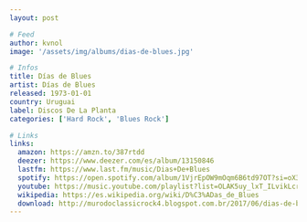 ```yaml
---
layout: post

# Feed
author: kvnol
image: '/assets/img/albums/dias-de-blues.jpg'

# Infos
title: Días de Blues
artist: Días de Blues
released: 1973-01-01
country: Uruguai
label: Discos De La Planta
categories: ['Hard Rock', 'Blues Rock']

# Links
links:
  amazon: https://amzn.to/387rtdd
  deezer: https://www.deezer.com/es/album/13150846
  lastfm: https://www.last.fm/music/Dias+De+Blues
  spotify: https://open.spotify.com/album/1VjrEpOW9mOqm6B6td97OT?si=oX3jIA3ZTtGu0VWhfp-pSA
  youtube: https://music.youtube.com/playlist?list=OLAK5uy_lxT_ILvikLcrtlT3q9k8RDQnxi6GuchW8
  wikipedia: https://es.wikipedia.org/wiki/D%C3%ADas_de_Blues
  download: http://murodoclassicrock4.blogspot.com.br/2017/06/dias-de-blues-1972.html
---
```

